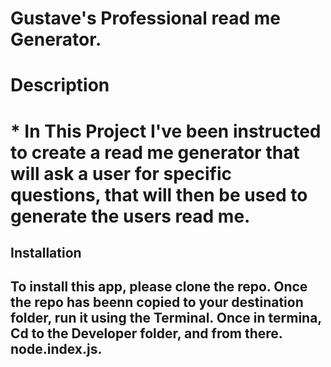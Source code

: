 # Gustave's Professional read me Generator.

<h1>Description<h1>
* In This Project I've been instructed to create a read me generator that will ask a user for specific questions, that will then be used to generate the users read me. 

<h2>Installation<h2>
  To install this app, please clone the repo. Once the repo has beenn copied to your destination folder, run it using the Terminal. Once in termina, Cd to the Developer folder, and from there. node.index.js.
